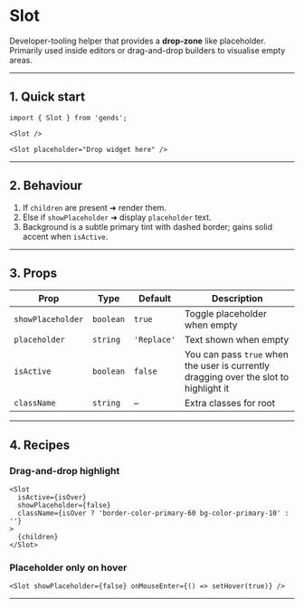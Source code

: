 # Slot

Developer-tooling helper that provides a **drop‐zone** like placeholder. Primarily used inside editors or drag-and-drop builders to visualise empty areas.

---

## 1. Quick start

```tsx
import { Slot } from 'gends';

<Slot />

<Slot placeholder="Drop widget here" />
```

---

## 2. Behaviour

1. If `children` are present ➜ render them.
2. Else if `showPlaceholder` ➜ display `placeholder` text.
3. Background is a subtle primary tint with dashed border; gains solid accent when `isActive`.

---

## 3. Props

| Prop | Type | Default | Description |
|------|------|---------|-------------|
| `showPlaceholder` | `boolean` | `true` | Toggle placeholder when empty |
| `placeholder` | `string` | `'Replace'` | Text shown when empty |
| `isActive` | `boolean` | `false` | You can pass `true` when the user is currently dragging over the slot to highlight it |
| `className` | `string` | – | Extra classes for root |

---

## 4. Recipes

### Drag-and-drop highlight

```tsx
<Slot
  isActive={isOver}
  showPlaceholder={false}
  className={isOver ? 'border-color-primary-60 bg-color-primary-10' : ''}
>
  {children}
</Slot>
```

### Placeholder only on hover

```tsx
<Slot showPlaceholder={false} onMouseEnter={() => setHover(true)} />
```

---